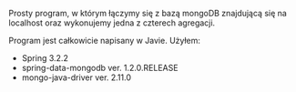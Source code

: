 Prosty program, w którym łączymy się z bazą mongoDB znajdującą się na localhost oraz wykonujemy jedna z czterech agregacji.

Program jest całkowicie napisany w Javie. Użyłem:
* Spring 3.2.2
* spring-data-mongodb ver. 1.2.0.RELEASE
* mongo-java-driver ver. 2.11.0
